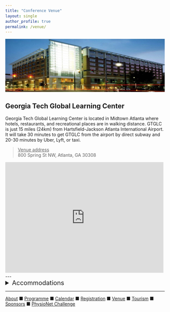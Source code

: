 ```yaml
---
title: "Conference Venue"
layout: single
author_profile: true
permalink: /venue/
---
```

![Tech Square](/assets/img/venue.jpeg)<br/>

## Georgia Tech Global Learning Center
Georgia Tech Global Learning Center is located in Midtown Atlanta where hotels, restaurants, and recreational places are in walking distance. GTGLC is just 15 miles (24km) from Hartsfield-Jackson Atlanta International Airport. It will take 30 minutes to get GTGLC from the airport by direct subway and 20-30 minutes by Uber, Lyft, or taxi.<br/>
><u>Venue address</u>
<br>800 Spring St NW, Atlanta, GA 30308
<iframe src="https://www.google.com/maps/embed?pb=!1m14!1m8!1m3!1d13265.474128316184!2d-84.3979055841919!3d33.77698016257647!3m2!1i1024!2i768!4f13.1!3m3!1m2!1s0x0%3A0x33727ba143cafd68!2sGeorgia%20Tech%20Global%20Learning%20Center!5e0!3m2!1sen!2sus!4v1657568043678!5m2!1sen!2sus" width="500" height="350" style="border:0;" allowfullscreen="" loading="lazy" referrerpolicy="no-referrer-when-downgrade"></iframe>
---

<details>
	<summary style="font-size:20px">Accommodations</summary><br/>
	

	<a href="https://www.gatechhotel.com/" class="btn btn--info" target="_blank">Georgia Tech Hotel and Conference Center</a><br/>
	<u style="font-size:14px">800 Spring St. NW, Atlanta, GA 30308</u><br/>

	<br><a href="https://www.marriott.com/en-us/hotels/atlbd-renaissance-atlanta-midtown-hotel/overview/" class="btn btn--info" target="_blank">Renaissance Atlanta Midtown Hotel</a><br/>
	<u style="font-size:14px">866 W Peachtree St NW, Atlanta, GA 30308</u><br/>

	<br><a href="https://www.thegeorgianterrace.com/" class="btn btn--info" target="_blank">The Georgian Terrace</a><br/>
	<u style="font-size:14px">659 Peachtree St NE, Atlanta, GA 30308</u><br/>

	<br><a href="https://www.ihg.com/hotelindigo/hotels/us/en/atlanta/atlfx/hoteldetail?cm_mmc=GoogleMaps-_-IN-_-US-_-ATLFX" class="btn btn--info" target="_blank">Hotel Indigo Atlanta Midtown</a><br/>
	<u style="font-size:14px">683 W Peachtree St NE, Atlanta, GA 30308</u><br/>
	

</details>



---

[About](../about/) &#9632; [Programme](../programme/) &#9632; [Calendar](../calendar/) &#9632; [Registration](../registration/) &#9632; [Venue](../venue/) &#9632; [Tourism](../tourism/) &#9632; [Sponsors](../sponsors/) &#9632; [PhysioNet Challenge](../challenge/)
